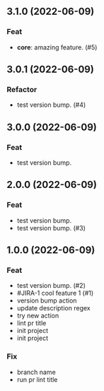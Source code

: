 ## 3.1.0 (2022-06-09)

### Feat

- **core**: amazing feature. (#5)

## 3.0.1 (2022-06-09)

### Refactor

- test version bump. (#4)

## 3.0.0 (2022-06-09)

### Feat

- test version bump.

## 2.0.0 (2022-06-09)

### Feat

- test version bump.
- test version bump. (#3)

## 1.0.0 (2022-06-09)

### Feat

- test version bump. (#2)
- #JIRA-1 cool feature 1 (#1)
- version bump action
- update description regex
- try new action
- lint pr title
- init project
- init project

### Fix

- branch name
- run pr lint title

